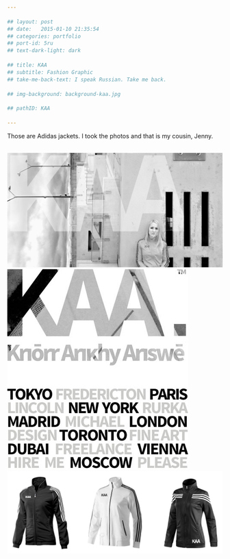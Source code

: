 ```yaml
---

## layout: post
## date:   2015-01-10 21:35:54
## categories: portfolio
## port-id: 5ru
## text-dark-light: dark

## title: KAA
## subtitle: Fashion Graphic
## take-me-back-text: I speak Russian. Take me back.

## img-background: background-kaa.jpg

## pathID: KAA

---
```


Those are Adidas jackets. I took the photos and that is my cousin, Jenny.

<div className="image-container">
    <img className="clear" src=""/>
    <img className="w4" src="./img/work/kaa/kaa-main.jpg"/>
    <img className="w1" src="./img/work/kaa/kaa-words.jpg"/>
    <img className="w3" src="./img/work/kaa/kaa-jackets.jpg"/>
</div>
